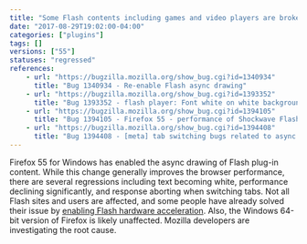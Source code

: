 ```yaml
---
title: "Some Flash contents including games and video players are broken on Firefox 55"
date: "2017-08-29T19:02:00-04:00"
categories: ["plugins"]
tags: []
versions: ["55"]
statuses: "regressed"
references:
    - url: "https://bugzilla.mozilla.org/show_bug.cgi?id=1340934"
      title: "Bug 1340934 - Re-enable Flash async drawing"
    - url: "https://bugzilla.mozilla.org/show_bug.cgi?id=1393352"
      title: "Bug 1393352 - flash player: Font white on white background"
    - url: "https://bugzilla.mozilla.org/show_bug.cgi?id=1394105"
      title: "Bug 1394105 - Firefox 55 - performance of Shockwave Flash content has dropped significantly, with web based flash running very slowly, disabling async drawing solves the issue"
    - url: "https://bugzilla.mozilla.org/show_bug.cgi?id=1394408"
      title: "Bug 1394408 - [meta] tab switching bugs related to async painting"
---
```

Firefox 55 for Windows has enabled the async drawing of Flash plug-in content. While this change generally improves the browser performance, there are several regressions including text becoming white, performance declining significantly, and response aborting when switching tabs. Not all Flash sites and users are affected, and some people have already solved their issue by [enabling Flash hardware acceleration](https://forums.adobe.com/thread/891337). Also, the Windows 64-bit version of Firefox is likely unaffected. Mozilla developers are investigating the root cause.
